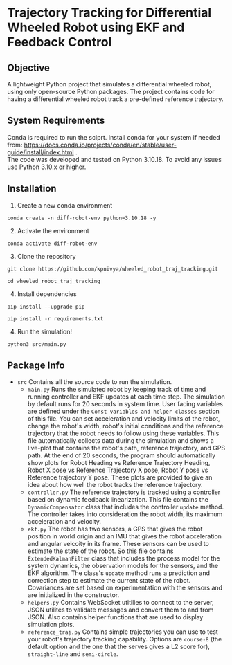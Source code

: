 # Trajectory Tracking for Differential Wheeled Robot using EKF and Feedback Control

## Objective
A lightweight Python project that simulates a differential wheeled robot, using only open-source Python packages. The project contains code for having a differential wheeled robot track a pre-defined reference trajectory. 

## System Requirements 
Conda is required to run the sciprt. Install conda for your system if needed from: https://docs.conda.io/projects/conda/en/stable/user-guide/install/index.html .\
The code was developed and tested on Python 3.10.18. To avoid any issues use Python 3.10.x or higher.

## Installation 
1. Create a new conda environment 
```
conda create -n diff-robot-env python=3.10.18 -y
```
2. Activate the environment
```
conda activate diff-robot-env
```
3. Clone the repository 
```
git clone https://github.com/kpnivya/wheeled_robot_traj_tracking.git
```
```
cd wheeled_robot_traj_tracking
```
4. Install dependencies 
```
pip install --upgrade pip
```
```
pip install -r requirements.txt
```
4. Run the simulation!
```
python3 src/main.py
```

## Package Info

- `src` 
Contains all the source code to run the simulation. 
    - `main.py`
        Runs the simulated robot by keeping track of time and running controller and EKF updates at each time step. The simulation by default runs for 20 seconds in system time. User facing variables are defined under the `Const variables and helper classes` section of this file. You can set acceleration and velocity limits of the robot, change the robot's width, robot's initial conditions and the reference trajectory that the robot needs to follow using these variables. This file automatically collects data during the simulation and shows a live-plot that contains the robot's path, reference trajectory, and GPS path. At the end of 20 seconds, the program should automatically show plots for Robot Heading vs Reference Trajectory Heading, Robot X pose vs Reference Trajectory X pose, Robot Y pose vs Reference trajectory Y pose. These plots are provided to give an idea about how well the robot tracks the reference trajectory.
    - `controller.py`
        The reference trajectory is tracked using a controller based on dynamic feedback linearization. This file contains the `DynamicCompensator` class that includes the controller `update` method. The controller takes into consideration the robot width, its maximum acceleration and velocity.
    - `ekf.py`
        The robot has two sensors, a GPS that gives the robot position in world origin and an IMU that gives the robot acceleration and angular velcoity in its frame. These sensors can be used to estimate the state of the robot. So this file contains `ExtendedKalmanFilter` class that includes the process model for the system dynamics, the observation models for the sensors, and the EKF algorithm. The class's `update` method runs a prediction and correction step to estimate the current state of the robot. Covariances are set based on experimentation with the sensors and are initialized in the constructor.  
    - `helpers.py`
        Contains WebSocket utitilies to connect to the server, JSON utilites to validate messages and convert them to and from JSON. Also contains helper functions that are used to display simulation plots.
    - `reference_traj.py`
        Contains simple trajectories you can use to test your robot's trajectory tracking capability. Options are `course-8` (the default option and the one that the serves gives a L2 score for), `straight-line` and `semi-circle`.
